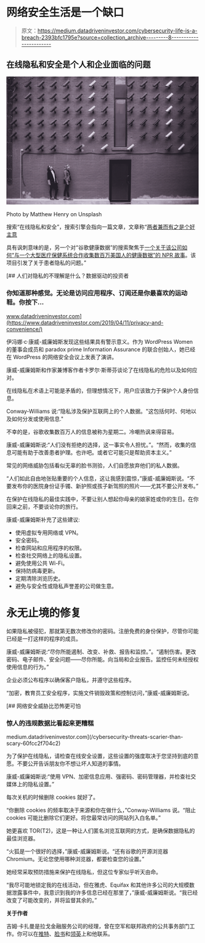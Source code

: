 # 网络安全生活是一个缺口

> 原文：<https://medium.datadriveninvestor.com/cybersecurity-life-is-a-breach-2393bfc1795e?source=collection_archive---------8----------------------->

## 在线隐私和安全是个人和企业面临的问题

![](img/66e16c761b2ce91b74692c76ab9fb787.png)

Photo by Matthew Henry on Unsplash

搜索“在线隐私和安全”，搜索引擎会指向一篇文章，文章称“[两者兼而有之是个好主意](https://us.norton.com/internetsecurity-privacy-privacy-vs-security-whats-the-difference.html)

具有讽刺意味的是，另一个对“谷歌健康数据”的搜索聚焦于[一个关于该公司如何“与一个大型医疗保健系统合作收集数百万美国人的健康数据”的 NPR 故事](https://www.npr.org/2019/11/14/779208282/google-health-data-project-under-scrutiny)。该项目引发了关于患者隐私的问题。”

[](https://www.datadriveninvestor.com/2019/04/11/privacy-and-convenience/) [## 人们对隐私的不理解是什么？数据驱动的投资者

### 你知道那种感觉。无论是访问应用程序、订阅还是你最喜欢的运动鞋。你按下…

www.datadriveninvestor.com](https://www.datadriveninvestor.com/2019/04/11/privacy-and-convenience/) 

伊冯娜·c·康威-威廉姆斯发现这些结果具有警示意义。作为 WordPress Women 的董事会成员和 paradox prime Information Assurance 的联合创始人，她已经在 WordPress 的网络安全会议上发表了演讲。

康威-威廉姆斯和作家兼博客作者卡罗尔·斯蒂芬谈论了在线隐私的危险以及如何应对。

在线隐私在术语上可能是矛盾的，但理想情况下，用户应该致力于保护个人身份信息。

Conway-Williams 说:“隐私涉及保护互联网上的个人数据。"这包括何时、何地以及如何分发或使用信息."

不幸的是，谷歌收集数百万人的信息被称为星期二。冷嘲热讽来得容易。

康威-威廉姆斯说:“人们没有拒绝的选择，这一事实令人担忧。”。“然而，收集的信息可能有助于改善患者护理。也许吧。或者它可能只是帮助资本主义。”

常见的网络威胁包括看似无辜的脸书测验，人们自愿放弃他们的私人数据。

“人们如此自由地张贴重要的个人信息，这让我感到震惊，”康威-威廉姆斯说。“不要发布你的医院身份证手镯、新护照或孩子新驾照的照片——尤其不要公开发布。”

在保护在线隐私的最佳实践中，不要让别人想起你母亲的娘家姓或你的生日。在你回来之前，不要谈论你的旅行。

康威-威廉姆斯补充了这些建议:

*   使用虚拟专用网络或 VPN。
*   安全密码。
*   检查网站和应用程序的权限。
*   检查社交网络上的隐私设置。
*   避免使用公共 Wi-Fi。
*   保持防病毒更新。
*   定期清除浏览历史。
*   避免与安全性或隐私声誉差的公司做生意。

# **永无止境的修复**

如果隐私被侵犯，那就第无数次修改你的密码。注册免费的身份保护，尽管你可能已经是一打这样的程序的成员。

康威-威廉姆斯说:“尽你所能遏制、改变、补救、报告和监控。”。“遏制伤害。更改密码、电子邮件、安全问题——尽你所能。向当局和企业报告。监控任何未经授权使用信息的行为。”

企业必须公布程序以确保客户隐私，并遵守这些程序。

“加密，教育员工安全程序，实施文件销毁政策和控制访问，”康威-威廉姆斯说。

[](/cybersecurity-threats-scarier-than-scary-60fcc2f704c2) [## 网络安全威胁比恐怖更可怕

### 惊人的违规数据比看起来更糟糕

medium.datadriveninvestor.com](/cybersecurity-threats-scarier-than-scary-60fcc2f704c2) 

为了保护在线隐私，请检查在线安全设置，这些设置的强度取决于您坚持到底的意愿。不要公开告诉朋友你不想让坏人知道的事情。

康威-威廉姆斯说:“使用 VPN、加密信息应用、强密码、密码管理器，并检查社交媒体上的隐私设置。”

每次关机的时候删除 cookies 就好了。

“你删除 cookies 的频率取决于来源和你在做什么，”Conway-Williams 说。“阻止 cookies 可能比删除它们更好。将您最常访问的网站列入白名单。”

她更喜欢 TOR(T2)，这是一种让人们匿名浏览互联网的方式，是确保数据隐私的最佳浏览器。

“火狐是一个很好的选择，”康威-威廉姆斯说。“还有谷歌的开源浏览器 Chromium。无论您使用哪种浏览器，都要检查您的设置。”

她经常采取预防措施来保护在线隐私，但这位专家似乎听天由命。

“我尽可能地锁定我的在线活动，但在雅虎、Equifax 和其他许多公司的大规模数据泄露事件中，我意识到我的许多信息已经在那里了，”康威-威廉姆斯说。“我已经改变了可能改变的，并将监督其余的。”

**关于作者**

吉姆·卡扎曼是拉戈金融服务公司的经理，曾在空军和联邦政府的公共事务部门工作。你可以在[推特](https://twitter.com/JKatzaman)、[脸书](https://www.facebook.com/jim.katzaman)和[领英](https://www.linkedin.com/in/jim-katzaman-33641b21/)上和他联系。